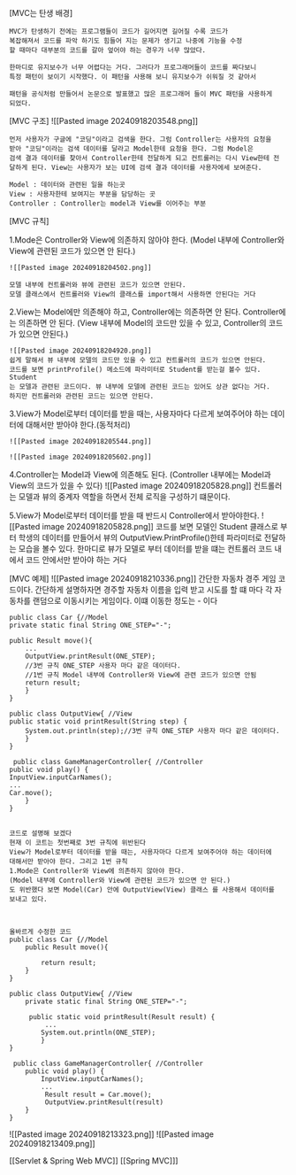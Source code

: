 [MVC는 탄생 배경]

	MVC가 탄생하기 전에는 프로그램들이 코드가 길어지면 길어질 수록 코드가
	복잡해져서 코드를 파악 하기도 힘들어 지는 문제가 생기고 나중에 기능을 수정
	할 때마다 대부분의 코드를 갈아 엎어야 하는 경우가 너무 많았다.

	한마디로 유지보수가 너무 어렵다는 거다. 그러다가 프로그래머들이 코드를 짜다보니
	특정 패턴이 보이기 시작했다. 이 패턴을 사용해 보니 유지보수가 쉬워질 것 같아서

	패턴을 공식처럼 만들어서 논문으로 발표했고 많은 프로그래머 들이 MVC 패턴을 사용하게
	되었다.


[MVC 구조]
	![[Pasted image 20240918203548.png]]

	먼저 사용자가 구글에 "코딩"이라고 검색을 한다. 그럼 Controller는 사용자의 요청을
	받아 "코딩"이라는 검색 데이터를 달라고 Model한테 요청을 한다. 그럼 Model은 
	검색 결과 데이터를 찾아서 Controller한테 전달하게 되고 컨트롤러는 다시 View한테 전
	달하게 된다. View는 사용자가 보는 UI에 검색 결과 데이터를 사용자에세 보여준다.

	Model : 데이터와 관련된 일을 하는곳
	View : 사용자한테 보여지는 부분을 담당하는 곳
	Controller : Controller는 model과 View를 이어주는 부분

[MVC 규칙]
	
1.Mode은 Controller와 View에 의존하지 않아야 한다.
	(Model 내부에 Controller와 View에 관련된 코드가 있으면 안 된다.)
	
	![[Pasted image 20240918204502.png]]
	
	모델 내부에 컨트롤러와 뷰에 관련된 코드가 있으면 안된다.
	모델 클래스에서 컨트롤러와 View의 클래스를 import해서 사용하면 안된다는 거다
	
2.View는 Model에만 의존해야 하고, Controller에는 의존하면 안 된다.
	Controller에는 의존하면 안 된다.
	(View 내부에 Model의 코드만 있을 수 있고, Controller의 코드가 있으면 안된다.)
	
	![[Pasted image 20240918204920.png]]
	쉽게 말해서 뷰 내부에 모델의 코드만 있을 수 있고 컨트롤러의 코드가 있으면 안된다.
	코드를 보면 printProfile() 메소드에 파라미터로 Student를 받는걸 볼수 있다. Student
	는 모델과 관련된 코드이다. 뷰 내부에 모델에 관련된 코드는 있어도 상관 없다는 거다.
	하지만 컨트롤러와 관련된 코드는 있으면 안된다.

3.View가 Model로부터 데이터를 받을 때는, 사용자마다 다르게 보여주어야 하는 데이터에
  대해서만 받아야 한다.(동적처리)

	![[Pasted image 20240918205544.png]]
	
	![[Pasted image 20240918205602.png]]

4.Controller는 Model과 View에 의존해도 된다.
(Controller 내부에는 Model과 View의 코드가 있을 수 있다)
	![[Pasted image 20240918205828.png]]
	컨트롤러는 모델과 뷰의 중계자 역할을 하면서 전체 로직을 구성하기 떄문이다.

5.View가 Model로부터 데이터를 받을 때 반드시 Controller에서 받아야한다.
	![[Pasted image 20240918205828.png]]
	코드를 보면 모델인 Student 클래스로 부터 학생의 데이터를 만들어서 뷰의
	OutputView.PrintProfile()한테 파라미터로 전달하는 모습을 볼수 있다.
	한마디로 뷰가 모델로 부터 데이터를 받을 떄는 컨트롤러 코드 내에서 코드 안에서만
	받아야 하는 거다

[MVC 예제]
	![[Pasted image 20240918210336.png]]
	간단한 자동차 경주 게임 코드이다. 간단하게 설명하자면 경주할 자동차 이름을 입력
	받고 시도를 할 떄 마다 각 자동차를 랜덤으로 이동시키는 게임이다. 이떄 이동한
	정도는 - 이다

	public class Car {//Model
	private static final String ONE_STEP="-";

	public Result move(){
		...
		OutputView.printResult(ONE_STEP);
		//3번 규칙 ONE_STEP 사용자 마다 같은 데이터다.
		//1번 규칙 Model 내부에 Controller와 View에 관련 코드가 있으면 안됨
		return result;
		}
	}

	public class OutputView{ //View
	public static void printResult(String step) {
	    System.out.println(step);//3번 규칙 ONE_STEP 사용자 마다 같은 데이터다.
		}
	}
	
	 public class GameManagerController{ //Controller
	public void play() {
	InputView.inputCarNames();
	...
	Car.move();
		}
	}


	코드로 설명해 보겠다
	현재 이 코트는 첫번째로 3번 규칙에 위반된다 
	View가 Model로부터 데이터를 받을 때는, 사용자마다 다르게 보여주어야 하는 데이터에
	대해서만 받아야 한다. 그리고 1번 규칙
	1.Mode은 Controller와 View에 의존하지 않아야 한다.
	(Model 내부에 Controller와 View에 관련된 코드가 있으면 안 된다.)
	도 위반했다 보면 Model(Car) 안에 OutputView(View) 클래스 를 사용해서 데이터를
	보내고 있다.



	올바르게 수정한 코드
	public class Car {//Model
		public Result move(){
		
			return result;
		}
	}

	public class OutputView{ //View
		private static final String ONE_STEP="-";
		
		 public static void printResult(Result result) {
			 ...
			System.out.println(ONE_STEP);
			}
	}
	
	 public class GameManagerController{ //Controller
		public void play() {
			InputView.inputCarNames();
			...
			 Result result = Car.move();
			 OutputView.printResult(result)
		}
	}
	
	
![[Pasted image 20240918213323.png]]
	![[Pasted image 20240918213409.png]]

[[Servlet & Spring Web MVC]]
[[Spring MVC]]]